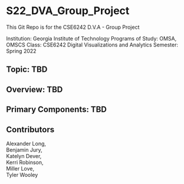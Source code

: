 # S22_DVA_Group_Project

This Git Repo is for the CSE6242 D.V.A - Group Project


Institution: Georgia Institute of Technology
Programs of Study: OMSA, OMSCS
Class: CSE6242 Digital Visualizations and Analytics
Semester: Spring 2022

## Topic: TBD

## Overview: TBD

## Primary Components: TBD


## Contributors

Alexander Long,  
Benjamin Jury,  
Katelyn Dever,  
Kerri Robinson,  
Miller Love,   
Tyler Wooley 


